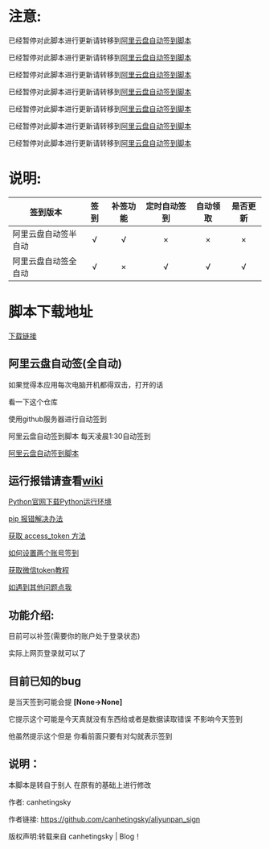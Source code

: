 # 注意:
已经暂停对此脚本进行更新请转移到[阿里云盘自动签到脚本](https://github.com/fgr178707/aliyunpan-automation)

已经暂停对此脚本进行更新请转移到[阿里云盘自动签到脚本](https://github.com/fgr178707/aliyunpan-automation)

已经暂停对此脚本进行更新请转移到[阿里云盘自动签到脚本](https://github.com/fgr178707/aliyunpan-automation)

已经暂停对此脚本进行更新请转移到[阿里云盘自动签到脚本](https://github.com/fgr178707/aliyunpan-automation)

已经暂停对此脚本进行更新请转移到[阿里云盘自动签到脚本](https://github.com/fgr178707/aliyunpan-automation)

已经暂停对此脚本进行更新请转移到[阿里云盘自动签到脚本](https://github.com/fgr178707/aliyunpan-automation)

已经暂停对此脚本进行更新请转移到[阿里云盘自动签到脚本](https://github.com/fgr178707/aliyunpan-automation)

# 说明:
签到版本  | 签到 | 补签功能 | 定时自动签到|自动领取| 是否更新|
------------- | :---: | :---: | :---: | :---: | :---:
阿里云盘自动签半自动  | √ | √ | × | × | × |
阿里云盘自动签全自动  | √ | × | √ | √ | √ |

# 脚本下载地址
[下载链接](https://github.com/fgr178707/aliyunpan/blob/main/aliyunpan_sign.py)


## 阿里云盘自动签(全自动)

如果觉得本应用每次电脑开机都得双击，打开的话

看一下这个仓库

使用github服务器进行自动签到

阿里云盘自动签到脚本 每天凌晨1:30自动签到

[阿里云盘自动签到脚本](https://github.com/fgr178707/aliyunpan-automation)



## 运行报错请查看[wiki](https://github.com/fgr178707/aliyunpan/wiki/%E4%BD%BF%E7%94%A8%E6%96%B9%E6%B3%95)

[Python官网下载Python运行环境](https://github.com/fgr178707/aliyunpan/wiki/%E4%BD%BF%E7%94%A8%E6%96%B9%E6%B3%95#python%E5%AE%98%E7%BD%91%E4%B8%8B%E8%BD%BDpython%E8%BF%90%E8%A1%8C%E7%8E%AF%E5%A2%83)

[pip 报错解决办法](https://github.com/fgr178707/aliyunpan/wiki/%E4%BD%BF%E7%94%A8%E6%96%B9%E6%B3%95#pip-%E6%8A%A5%E9%94%99%E8%A7%A3%E5%86%B3%E5%8A%9E%E6%B3%95)

[获取 access_token 方法](https://github.com/fgr178707/aliyunpan/wiki/%E4%BD%BF%E7%94%A8%E6%96%B9%E6%B3%95#%E8%8E%B7%E5%8F%96-access_token-%E6%96%B9%E6%B3%95)

[如何设置两个账号签到](https://github.com/fgr178707/aliyunpan/wiki/%E4%BD%BF%E7%94%A8%E6%96%B9%E6%B3%95#%E5%A6%82%E4%BD%95%E8%AE%BE%E7%BD%AE%E4%B8%A4%E4%B8%AA%E8%B4%A6%E5%8F%B7%E7%AD%BE%E5%88%B0)

[获取微信token教程](https://github.com/fgr178707/aliyunpan/wiki/%E4%BD%BF%E7%94%A8%E6%96%B9%E6%B3%95#%E8%8E%B7%E5%8F%96%E5%BE%AE%E4%BF%A1token%E6%95%99%E7%A8%8B)

[如遇到其他问题点我](https://github.com/fgr178707/aliyunpan/issues/new/choose)

## 功能介绍:
目前可以补签(需要你的账户处于登录状态)

实际上网页登录就可以了

## 目前已知的bug
是当天签到可能会提 **[None->None]**

它提示这个可能是今天真就没有东西给或者是数据读取错误  不影响今天签到

他虽然提示这个但是 你看前面只要有对勾就表示签到

## 说明：
本脚本是转自于别人 在原有的基础上进行修改

作者: canhetingsky

作者链接: https://github.com/canhetingsky/aliyunpan_sign

版权声明:转载来自 canhetingsky | Blog！
